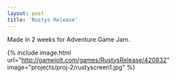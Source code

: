 ```yaml
---
layout: post
title: 'Rustys Release'
---
```


Made in 2 weeks for Adventure Game Jam.

{% include image.html url="http://gamejolt.com/games/RustysRelease/420832" image="projects/proj-2/rustyscreen1.jpg" %}
